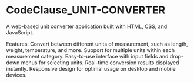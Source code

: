 # CodeClause_UNIT-CONVERTER
A web-based unit converter application built with HTML, CSS, and JavaScript.

Features:
Convert between different units of measurement, such as length, weight, temperature, and more.
Support for multiple units within each measurement category.
Easy-to-use interface with input fields and drop-down menus for selecting units.
Real-time conversion results displayed instantly.
Responsive design for optimal usage on desktop and mobile devices.
